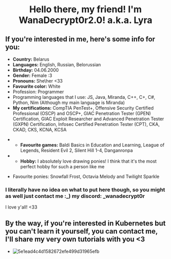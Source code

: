 <h1 align="center">Hello there, my friend! I'm WanaDecrypt0r2.0! a.k.a. Lyra</h1>

## If you're interested in me, here's some info for you:
* **Country:** Belarus 
* **Languages:** English, Russian, Belorussian
* **Birthday:** 04.06.2000
* **Gender:** Female :3
* **Pronouns:** She\her <33
* **Favourite color:** White 
 * Profession: Programmer
* Programming languages that I use: JS, Java, Miranda, C++, C+, C#, Python, Nim (Although my main language is Miranda)
* **My certifications:** CompTIA PenTest+, Offensive Security Certified Professional (OSCP) and OSCP+, GIAC Penetration Tester (GPEN) Certification, GIAC Exploit Researcher and Advanced Penetration Tester (GXPN) Certification, Infosec Certified Penetration Tester (CPT), CKA, CKAD, CKS, KCNA, KCSA

- * **Favourite games:** Baldi Basics in Education and Learning, League of Legends, Resident Evil 2, Silent Hill 1-4, Danganronpa
- * **Hobby:** I absolutely love drawing ponies! I think that it's the most perfect hobby for such a person like me 

* Favourite ponies: Snowfall Frost, Octavia Melody and Twilight Sparkle

### I literally have no idea on what to put here though, so you might as well just contact me :_) my discord: _wanadecrypt0r
I love y'all! <33


## By the way, if you're interested in Kubernetes but you can't learn it yourself, you can contact me, I'll share my very own tutorials with you <3
* ![5e1ead4c4d1582672efe499d31965efb](https://github.com/user-attachments/assets/7d879dad-6030-4f52-8dbb-900bfdc212fb)
